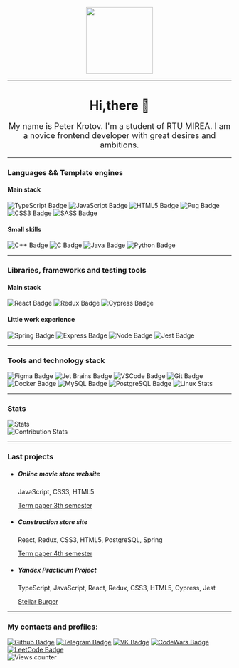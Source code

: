 <p></p>
<div id="header" align="center">
<img src="https://media.giphy.com/media/M9gbBd9nbDrOTu1Mqx/giphy.gif" width="150"/>
</div>
<hr/>
<h1 style="text-align: center">Hi,there 👋</h1>
<p style="font-size: 18px; text-align: center">My name is Peter Krotov. I'm a student of RTU MIREA. I am a novice frontend developer with great desires and ambitions.
</p>
<hr/>
<h3>Languages && Template engines</h3>
<h4>Main stack</h4>
<div id="mainStackLanguages">
<img src="https://img.shields.io/badge/TypeScript-blue?logo=TypeScript&logoColor=white&style=for-the-badge" alt="TypeScript Badge"/>
  <img src="https://img.shields.io/badge/JavaScript-yellow?logo=JavaScript&logoColor=white&style=for-the-badge" alt="JavaScript Badge"/>
   <img src="https://img.shields.io/badge/HTML5-orange?logo=HTML5&logoColor=white&style=for-the-badge" alt="HTML5 Badge"/>
      <img src="https://img.shields.io/badge/Pug-brown?logo=Pug&logoColor=white&style=for-the-badge" alt="Pug Badge"/>
   <img src="https://img.shields.io/badge/CSS3-ff69b4?logo=CSS3&logoColor=white&style=for-the-badge" alt="CSS3 Badge"/>
   <img src="https://img.shields.io/badge/SASS-grey?logo=SASS&logoColor=white&style=for-the-badge" alt="SASS Badge"/>
  </div>
<h4>Small skills</h4>
<div id="mainStackLanguages">
  <img src="https://img.shields.io/badge/С++-blueviolet?logo=&logoColor=white&style=for-the-badge" alt="C++ Badge"/>
  <img src="https://img.shields.io/badge/С-brightgreen?logo=C&logoColor=white&style=for-the-badge" alt="C Badge"/>
  <img src="https://img.shields.io/badge/Java-red?logo=Java&logoColor=white&style=for-the-badge" alt="Java Badge"/>
  <img src="https://img.shields.io/badge/Python-grey?logo=Python&logoColor=white&style=for-the-badge" alt="Python Badge"/>
  </div>
<hr/>
<h3>Libraries, frameworks and testing tools</h3>
 <h4>Main stack</h4>
<div id="mainStackFrameworksAndLibraries">
    <img src="https://img.shields.io/badge/React-blue?logo=React&logoColor=white&style=for-the-badge" alt="React Badge"/>
    <img src="https://img.shields.io/badge/Redux-blueviolet?logo=Redux&logoColor=white&style=for-the-badge" alt="Redux Badge"/>
    <img src="https://img.shields.io/badge/Cypress-9cf?logo=Cypress&logoColor=white&style=for-the-badge" alt="Cypress Badge"/>
 </div>
 <h4>Little work experience</h4>
 <div id="smallSkillsFrameworksAndLibraries">
  <img src="https://img.shields.io/badge/Spring-brightgreen?logo=Spring&logoColor=white&style=for-the-badge" alt="Spring Badge"/>
  <img src="https://img.shields.io/badge/Express-white?logo=Express&logoColor=black&style=for-the-badge" alt="Express Badge"/>
  <img src="https://img.shields.io/badge/Node.JS-grey?logo=Node.JS&logoColor=white&style=for-the-badge" alt="Node Badge"/>
  <img src="https://img.shields.io/badge/Jest-blue?logo=Jest&logoColor=white&style=for-the-badge" alt="Jest Badge"/>
 </div>
 <hr/>
  <h3>Tools and technology stack</h3>
<div id="technologyStack">
     <img src="https://img.shields.io/badge/Figma-ff69b4?logo=Figma&logoColor=white&style=for-the-badge" alt="Figma Badge"/>
      <img src="https://img.shields.io/badge/JetBrains-orange?logo=JB&logoColor=white&style=for-the-badge" alt="Jet Brains Badge"/>
      <img src="https://img.shields.io/badge/VScode-blue?logo=VSCode&logoColor=white&style=for-the-badge" alt="VSCode Badge"/>
      <img src="https://img.shields.io/badge/Git-critical?logo=Git&logoColor=white&style=for-the-badge" alt="Git Badge"/>
      <img src="https://img.shields.io/badge/Docker-blue?logo=Docker&logoColor=white&style=for-the-badge" alt="Docker Badge"/>
       <img src="https://img.shields.io/badge/MySQl-red?logo=MySql&logoColor=white&style=for-the-badge" alt="MySQL Badge"/>
      <img src="https://img.shields.io/badge/PostgreSQl-blue?logo=PostgreSQl&logoColor=white&style=for-the-badge" alt="PostgreSQL Badge"/>
       <img src="https://img.shields.io/badge/Linux-yellow?logo=Linux&logoColor=white&style=for-the-badge" alt="Linux Stats"/>
 </div>
 <hr/>
 <h3>Stats</h3>
 <div id="stats">
 <img src="https://github-readme-stats.vercel.app/api/top-langs/?username=KrotovPetr&layout=compact&theme=vision-friendly-dark" alt="Stats"/>
 <br/>
  <img src="https://github-readme-stats.vercel.app/api?username=KrotovPetr&show_icons=true&theme=dark" alt="Contribution Stats"/>
</div>
<hr/>

  <h3>Last projects</h3>
<div id="lastProjectsContainer">
<ul>
<li>
  <h5>Online movie store website</h5>
  <p>JavaScript, CSS3, HTML5</p>
   <a href="https://github.com/KrotovPetr/cursproject">Term paper 3th semester </a>
</li>
<li>
  <h5>Construction store site</h5>
  <p>React, Redux, CSS3, HTML5, PostgreSQL, Spring</p>
   <a href="https://github.com/KrotovPetr/curswork-root">Term paper 4th semester </a>
</li>
<li>
  <h5>Yandex Practicum Project</h5>
  <p>TypeScript, JavaScript, React, Redux, CSS3, HTML5, Cypress, Jest</p>
   <a href="https://github.com/KrotovPetr/react-burger">Stellar Burger</a>
</li>
   </ul>
 </div>
 <hr/>
<div id="contacts">
<h3>My contacts and profiles:</h3>
<a href="https://github.com/KrotovPetr"><img src="https://img.shields.io/badge/Github-red?logo=Github&logoColor=white&style=for-the-badge" alt="Github Badge"/></a>
  <a href="https://t.me/peter40127"><img src="https://img.shields.io/badge/Telegram-8cf?logo=Telegram&logoColor=white&style=for-the-badge" alt="Telegram Badge"/></a>
  <a href="https://vk.com/peter40127"><img src="https://img.shields.io/badge/vk-blue?logo=VK&logoColor=white&style=for-the-badge" alt="VK Badge"/></a>
  <a href="https://www.codewars.com/users/petrkrotov"><img src="https://img.shields.io/badge/CodeWars-blueviolet?logo=CodeWars&logoColor=white&style=for-the-badge" alt="CodeWars Badge"/></a>
  <a href="https://leetcode.com/KrotovPetr/"><img src="https://img.shields.io/badge/LeetCode-green?logo=LeetCode&logoColor=white&style=for-the-badge" alt="LeetCode Badge"/></a>
  <br/>
  <img src="https://komarev.com/ghpvc/?username=KrotovPetr&style=flat-square&color=blue" alt="Views counter"/>
  
</div>

